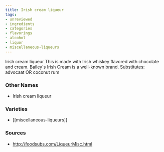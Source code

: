 ```yaml
---
title: Irish cream liqueur
tags:
- unreviewed
- ingredients
- categories
- flavorings
- alcohol
- liquor
- miscellaneous-liqueurs
---
```

Irish cream liqueur This is made with Irish whiskey flavored with chocolate and cream. Bailey's Irish Cream is a well-known brand. Substitutes: advocaat OR coconut rum

### Other Names

* Irish cream liqueur

### Varieties

* [[miscellaneous-liqueurs]]

### Sources
* http://foodsubs.com/LiqueurMisc.html
